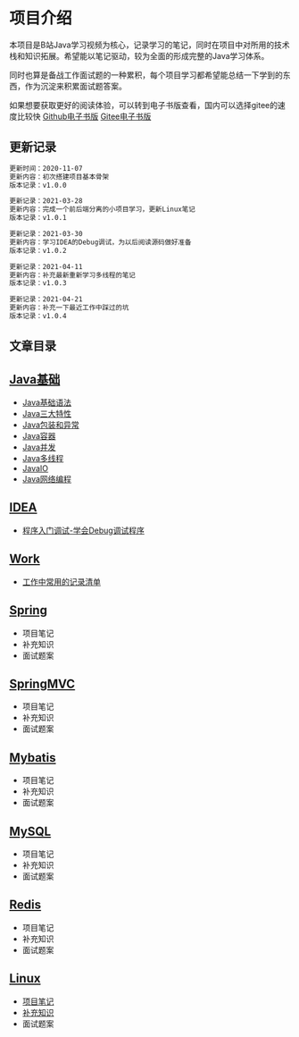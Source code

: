 # 项目介绍

本项目是B站Java学习视频为核心，记录学习的笔记，同时在项目中对所用的技术栈和知识拓展。希望能以笔记驱动，较为全面的形成完整的Java学习体系。

同时也算是备战工作面试题的一种累积，每个项目学习都希望能总结一下学到的东西，作为沉淀来积累面试题答案。

如果想要获取更好的阅读体验，可以转到电子书版查看，国内可以选择gitee的速度比较快
[Github电子书版](https://codeluojay.github.io/JavaNotes/)
[Gitee电子书版](https://codeluojay.gitee.io/javanotes)


## 更新记录

```markdown
更新时间：2020-11-07
更新内容：初次搭建项目基本骨架
版本记录：v1.0.0
```

```markdown
更新记录：2021-03-28
更新内容：完成一个前后端分离的小项目学习，更新Linux笔记
版本记录：v1.0.1
```

```markdown
更新记录：2021-03-30
更新内容：学习IDEA的Debug调试，为以后阅读源码做好准备
版本记录：v1.0.2
```
```markdown
更新记录：2021-04-11
更新内容：补充最新重新学习多线程的笔记
版本记录：v1.0.3
```
```markdown
更新记录：2021-04-21
更新内容：补充一下最近工作中踩过的坑
版本记录：v1.0.4
```

## 文章目录

## [Java基础](JavaSE/basic.md)

- [Java基础语法](docs/JavaSE/basic.md)
- [Java三大特性](JavaSE/characteristic.md)
- [Java包装和异常](JavaSE/exception.md)
- [Java容器](JavaSE/container.md)
- [Java并发](JavaSE/concurrent.md)
- [Java多线程](docs/JavaSE/multithreading.md)
- [JavaIO](JavaSE/io.md)
- [Java网络编程](JavaSE/websocket.md)
## [IDEA](docs/Idea/DeBug.md)
* [程序入门调试-学会Debug调试程序](docs/Idea/DeBug.md)
## [Work](docs/Work/工作中常用记录总结列表.md)
* [工作中常用的记录清单](docs/Work/工作中常用记录总结列表.md)
## [Spring](Spring/basic.md)

* 项目笔记
* 补充知识
* 面试题案

## [SpringMVC](SpringMVC/basic.md)

* 项目笔记
* 补充知识
* 面试题案

## [Mybatis](Mybatis/basic.md)

* 项目笔记
* 补充知识
* 面试题案

## [MySQL](MySQL/basic.md)

* 项目笔记
* 补充知识
* 面试题案

## [Redis](Redis/basic.md)

* 项目笔记
* 补充知识
* 面试题案

## [Linux](Linux/Note/Note.md)

* [项目笔记](Linux/Note/Note.md)
* [补充知识](Linux/Knowledge/Knowledge.md)
* 面试题案